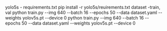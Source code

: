 yolo5s - requirements.txt 
pip install -r yolo5s/reuirements.txt
dataset -train, val
python train.py --img 640 --batch 16 --epochs 50 --data dataset.yaml --weights yolov5s.pt --device 0
python train.py --img 640 --batch 16 --epochs 50 --data dataset.yaml --weights yolov5s.pt --device 0
